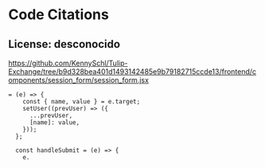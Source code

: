 # Code Citations

## License: desconocido
https://github.com/KennySchl/Tulip-Exchange/tree/b9d328bea401d1493142485e9b79182715ccde13/frontend/components/session_form/session_form.jsx

```
= (e) => {
    const { name, value } = e.target;
    setUser((prevUser) => ({
      ...prevUser,
      [name]: value,
    }));
  };

  const handleSubmit = (e) => {
    e.
```

